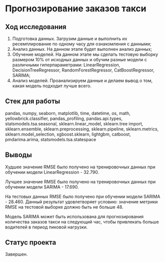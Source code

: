 # Прогнозирование заказов такси

## Ход исследования
1. Подготовка данных. Загрузим данные и выполнить их ресемплирование по одному часу для ознакомления с данными;
2. Анализ данных. На данном этапе будет выполнен анализ данных;
3. Обучение моделей. На данном этапе мы cделать тестовую выборку размером 10% от исходных данных и обучим разные модели с различными гиперпараметрами: LinearRegression, DecisionTreeRegressor, RandomForestRegressor, CatBoostRegressor, SARIMA;
4. Анализ моделей. Проанализируем данные и делаем вывод о том, какая модель подходит лучше всего.

## Стек для работы
pandas, numpy, seaborn, matplotlib, time, datetime, os, math, yellowbrick.classifier, pandas_profiling, pandas.api.types, statsmodels.tsa.seasonal, sklearn.linear_model, sklearn.tree import, sklearn.ensemble, sklearn.preprocessing, sklearn.pipeline, sklearn.metrics, sklearn.model_selection, xgboost.sklearn, lightgbm, catboost, pmdarima.arima, statsmodels.tsa.statespace

## Выводы
Худшее значение RMSE было получено на тренировочных данных при обучении модели LinearRegression - 32.790.

Лучшее значение RMSE было получено на тренировочных данных при обучении модели SARIMA - 17.690.

На тестовых данных RMSE было получено при обучении модели SARIMA - 28.460. Данный результат удовлетворяет условию: значение метрики RMSE на тестовой выборке должно быть не больше 48. 

Модель SARIMA может быть использована для прогнозирования количества заказов такси на следующий час, чтобы привлекать больше водителей в период пиковой нагрузки.

## Статус проекта
Завершен.
